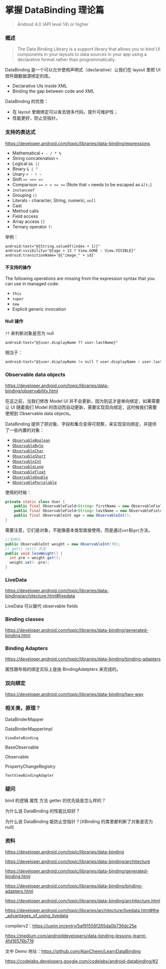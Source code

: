 # 掌握 DataBinding 理论篇

> Android 4.0 (API level 14) or higher

### 概述

> The Data Binding Library is a support library that allows you to bind UI components in your layouts to data sources in your app using a declarative format rather than programmatically.



DataBinding 是一个可以允许使用声明式（declarative）让我们在 layout 里把 UI 控件跟数据源绑定的库。 



- Declarative UIs inside XML
- Binding the gap between code and XML



DataBinding 的优势：

- 在 layout 里做绑定可以省去很多代码，提升可维护性；
- 性能更好，防止空指针。



### 支持的表达式

https://developer.android.com/topic/libraries/data-binding/expressions

- Mathematical `+ - / * %`
- String concatenation `+`
- Logical `&& ||`
- Binary `& | ^`
- Unary `+ - ! ~`
- Shift `>> >>> <<`
- Comparison `== > < >= <=` (Note that `<` needs to be escaped as `&lt;`)
- `instanceof`
- Grouping `()`
- Literals - character, String, numeric, `null`
- Cast
- Method calls
- Field access
- Array access `[]`
- Ternary operator `?:`



举例：

```xml
android:text="@{String.valueOf(index + 1)}"
android:visibility="@{age > 13 ? View.GONE : View.VISIBLE}"
android:transitionName='@{"image_" + id}'
```



#### 不支持的操作

The following operations are missing from the expression syntax that you can use in managed code:

- `this`
- `super`
- `new`
- Explicit generic invocation



#### Null 操作

`??` 来判断对象是否为 null

```xml
android:text="@{user.displayName ?? user.lastName}"
```

相当于：

```xml
android:text="@{user.displayName != null ? user.displayName : user.lastName}"
```



### Observable data objects

https://developer.android.com/topic/libraries/data-binding/observability.html

在这之前，当我们修改 Model UI 并不会更新，因为到这才是单向绑定，如果需要让 UI 随着我们 Model 的改动而自动更新，需要实现双向绑定，这时候我们需要使用到 Observable data objects。



DataBinding 提供了把对象、字段和集合变得可观察，来实现双向绑定，并提供了一些内置的对象：

- [`ObservableBoolean`](https://developer.android.com/reference/androidx/databinding/ObservableBoolean.html)
- [`ObservableByte`](https://developer.android.com/reference/androidx/databinding/ObservableByte.html)
- [`ObservableChar`](https://developer.android.com/reference/androidx/databinding/ObservableChar.html)
- [`ObservableShort`](https://developer.android.com/reference/androidx/databinding/ObservableShort.html)
- [`ObservableInt`](https://developer.android.com/reference/androidx/databinding/ObservableInt.html)
- [`ObservableLong`](https://developer.android.com/reference/androidx/databinding/ObservableLong.html)
- [`ObservableFloat`](https://developer.android.com/reference/androidx/databinding/ObservableFloat.html)
- [`ObservableDouble`](https://developer.android.com/reference/androidx/databinding/ObservableDouble.html)
- [`ObservableParcelable`](https://developer.android.com/reference/androidx/databinding/ObservableParcelable.html)



使用的时候：

```java
private static class User {
    public final ObservableField<String> firstName = new ObservableField<>();
    public final ObservableField<String> lastName = new ObservableField<>();
    public final ObservableInt age = new ObservableInt();
}
```



需要注意，它们是对象，不能像基本类型直接使用，而是通过`set`和`get`方法。

```java
//实例化 
public ObservableInt weight = new ObservableInt(70);
// get() set() 方法
public void loseWeight() {
  int pre = weight.get();
  weight.set(--pre);
}
```



### LiveData

https://developer.android.com/topic/libraries/data-binding/architecture.html#livedata

LiveData 可以替代 observable fields 







### Binding classes

https://developer.android.com/topic/libraries/data-binding/generated-binding.html



### Binding Adapters

https://developer.android.com/topic/libraries/data-binding/binding-adapters



属性跟布局的绑定实际上是由 BindingAdatpters 来完成的。





### 双向绑定

https://developer.android.com/topic/libraries/data-binding/two-way





### 相关类，原理？

DataBinderMapper

DataBinderMapperImpl

`ViewDataBinding`

BaseObservable

Observable

PropertyChangeRegistry

`TextViewBindingAdapter`



### 疑问

bind 的逻辑 属性 方法 getter 的优先级是怎么样的？

为什么说 DataBinding 的性能比较好？

为什么说 DataBinding 能防止空指针？(XBinding 的类里都判断了对象是否为 null)



### 资料

https://developer.android.com/topic/libraries/data-binding

https://developer.android.com/topic/libraries/data-binding/architecture

https://developer.android.com/topic/libraries/data-binding/generated-binding.html

https://developer.android.com/topic/libraries/data-binding/binding-adapters.html

https://developer.android.com/topic/libraries/data-binding/architecture.html

https://developer.android.com/topic/libraries/architecture/livedata.html#the_advantages_of_using_livedata

compilerv2：https://juejin.im/entry/5af91556f265da0b736dc25e

https://medium.com/androiddevelopers/data-binding-lessons-learnt-4fd16576b719

文中 Demo 地址：https://github.com/AlanCheen/LearnDataBinding

https://codelabs.developers.google.com/codelabs/android-databinding/#2